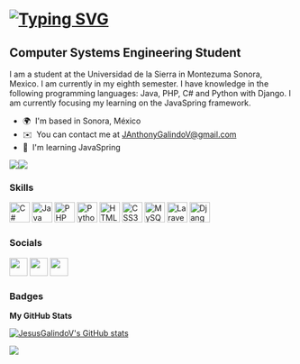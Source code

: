[![Typing SVG](https://readme-typing-svg.demolab.com?font=Fira+Code&weight=700&pause=1000&color=FFFFFF&width=435&lines=Hi+%F0%9F%91%8B+My+name+is+Jesus+Galindo)](https://git.io/typing-svg)
==============================

Computer Systems Engineering Student
------------------------------------

I am a student at the Universidad de la Sierra in Montezuma Sonora, Mexico. I am currently in my eighth semester. I have knowledge in the following programming languages: Java, PHP, C# and Python with Django. I am currently focusing my learning on the JavaSpring framework.

* 🌍  I'm based in Sonora, México
* ✉️  You can contact me at [JAnthonyGalindoV@gmail.com](mailto:JAnthonyGalindoV@gmail.com)
* 🧠  I'm learning JavaSpring

<a href="https://www.twitter.com/JAnthonyGV" target="_blank" rel="noreferrer"><img
src="https://img.shields.io/twitter/follow/JAnthonyGV?logo=twitter&style=for-the-badge&color=0891b2&labelColor=1c1917"
/></a><a href="https://www.github.com/JesusGalindoV" target="_blank" rel="noreferrer"><img
src="https://img.shields.io/github/followers/JesusGalindoV?logo=github&style=for-the-badge&color=0891b2&labelColor=1c1917" /></a>

### Skills

<p align="left">
<a href="https://docs.microsoft.com/en-us/dotnet/csharp/" target="_blank" rel="noreferrer"><img src="https://raw.githubusercontent.com/danielcranney/readme-generator/main/public/icons/skills/csharp-colored.svg" width="36" height="36" alt="C#" /></a>
<a href="https://www.oracle.com/java/" target="_blank" rel="noreferrer"><img src="https://raw.githubusercontent.com/danielcranney/readme-generator/main/public/icons/skills/java-colored.svg" width="36" height="36" alt="Java" /></a>
<a href="https://www.php.net/" target="_blank" rel="noreferrer"><img src="https://raw.githubusercontent.com/danielcranney/readme-generator/main/public/icons/skills/php-colored.svg" width="36" height="36" alt="PHP" /></a>
<a href="https://www.python.org/" target="_blank" rel="noreferrer"><img src="https://raw.githubusercontent.com/danielcranney/readme-generator/main/public/icons/skills/python-colored.svg" width="36" height="36" alt="Python" /></a>
<a href="https://developer.mozilla.org/en-US/docs/Glossary/HTML5" target="_blank" rel="noreferrer"><img src="https://raw.githubusercontent.com/danielcranney/readme-generator/main/public/icons/skills/html5-colored.svg" width="36" height="36" alt="HTML5" /></a>
<a href="https://www.w3.org/TR/CSS/#css" target="_blank" rel="noreferrer"><img src="https://raw.githubusercontent.com/danielcranney/readme-generator/main/public/icons/skills/css3-colored.svg" width="36" height="36" alt="CSS3" /></a>
<a href="https://www.mysql.com/" target="_blank" rel="noreferrer"><img src="https://raw.githubusercontent.com/danielcranney/readme-generator/main/public/icons/skills/mysql-colored.svg" width="36" height="36" alt="MySQL" /></a>
<a href="https://laravel.com/" target="_blank" rel="noreferrer"><img src="https://raw.githubusercontent.com/danielcranney/readme-generator/main/public/icons/skills/laravel-colored.svg" width="36" height="36" alt="Laravel" /></a>
<a href="https://www.djangoproject.com/" target="_blank" rel="noreferrer"><img src="https://raw.githubusercontent.com/danielcranney/readme-generator/main/public/icons/skills/django-colored.svg" width="36" height="36" alt="Django" /></a>
</p>


### Socials

<p align="left"><a href="https://www.github.com/JesusGalindoV" target="_blank" rel="noreferrer"><img src="https://raw.githubusercontent.com/danielcranney/readme-generator/main/public/icons/socials/github.svg" width="32" height="32" /></a> <a href="https://www.stackoverflow.com/users/19464985/jesus-galindo" target="_blank" rel="noreferrer"><img src="https://raw.githubusercontent.com/danielcranney/readme-generator/main/public/icons/socials/stackoverflow.svg" width="32" height="32" /></a> <a href="https://www.twitter.com/JAnthonyGV" target="_blank" rel="noreferrer"><img src="https://raw.githubusercontent.com/danielcranney/readme-generator/main/public/icons/socials/twitter.svg" width="32" height="32" /></a></p>

### Badges

<b>My GitHub Stats</b>

<a href="http://www.github.com/JesusGalindoV"><img src="https://github-readme-stats.vercel.app/api?username=JesusGalindoV&show_icons=true&hide=&count_private=true&title_color=0891b2&text_color=ffffff&icon_color=0891b2&bg_color=1c1917&hide_border=true&show_icons=true" alt="JesusGalindoV's GitHub stats" /></a>

<a href="http://www.github.com/JesusGalindoV"><img src="https://github-readme-streak-stats.herokuapp.com/?user=JesusGalindoV&stroke=ffffff&background=1c1917&ring=0891b2&fire=0891b2&currStreakNum=ffffff&currStreakLabel=0891b2&sideNums=ffffff&sideLabels=ffffff&dates=ffffff&hide_border=true" /></a>
